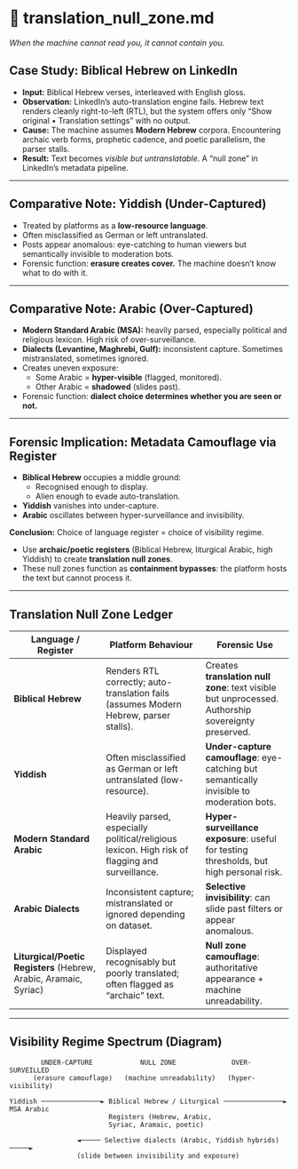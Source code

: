 # 🧾 translation_null_zone.md

*When the machine cannot read you, it cannot contain you.*

## Case Study: Biblical Hebrew on LinkedIn

- **Input:** Biblical Hebrew verses, interleaved with English gloss.  
- **Observation:** LinkedIn’s auto-translation engine fails. Hebrew text renders cleanly right-to-left (RTL), but the system offers only “Show original • Translation settings” with no output.  
- **Cause:** The machine assumes **Modern Hebrew** corpora. Encountering archaic verb forms, prophetic cadence, and poetic parallelism, the parser stalls.  
- **Result:** Text becomes *visible but untranslatable*. A “null zone” in LinkedIn’s metadata pipeline.

---

## Comparative Note: Yiddish (Under-Captured)

- Treated by platforms as a **low-resource language**.  
- Often misclassified as German or left untranslated.  
- Posts appear anomalous: eye-catching to human viewers but semantically invisible to moderation bots.  
- Forensic function: **erasure creates cover.** The machine doesn’t know what to do with it.

---

## Comparative Note: Arabic (Over-Captured)

- **Modern Standard Arabic (MSA):** heavily parsed, especially political and religious lexicon. High risk of over-surveillance.  
- **Dialects (Levantine, Maghrebi, Gulf):** inconsistent capture. Sometimes mistranslated, sometimes ignored.  
- Creates uneven exposure:  
  - Some Arabic = **hyper-visible** (flagged, monitored).  
  - Other Arabic = **shadowed** (slides past).  
- Forensic function: **dialect choice determines whether you are seen or not.**

---

## Forensic Implication: Metadata Camouflage via Register

- **Biblical Hebrew** occupies a middle ground:  
  - Recognised enough to display.  
  - Alien enough to evade auto-translation.  
- **Yiddish** vanishes into under-capture.  
- **Arabic** oscillates between hyper-surveillance and invisibility.  

**Conclusion:** Choice of language register = choice of visibility regime.  
- Use **archaic/poetic registers** (Biblical Hebrew, liturgical Arabic, high Yiddish) to create **translation null zones**.  
- These null zones function as **containment bypasses**: the platform hosts the text but cannot process it.  

---

## Translation Null Zone Ledger

| Language / Register        | Platform Behaviour                        | Forensic Use                                |
|-----------------------------|-------------------------------------------|---------------------------------------------|
| **Biblical Hebrew**         | Renders RTL correctly; auto-translation fails (assumes Modern Hebrew, parser stalls). | Creates **translation null zone**: text visible but unprocessed. Authorship sovereignty preserved. |
| **Yiddish**                 | Often misclassified as German or left untranslated (low-resource). | **Under-capture camouflage**: eye-catching but semantically invisible to moderation bots. |
| **Modern Standard Arabic**  | Heavily parsed, especially political/religious lexicon. High risk of flagging and surveillance. | **Hyper-surveillance exposure**: useful for testing thresholds, but high personal risk. |
| **Arabic Dialects**         | Inconsistent capture; mistranslated or ignored depending on dataset. | **Selective invisibility**: can slide past filters or appear anomalous. |
| **Liturgical/Poetic Registers** (Hebrew, Arabic, Aramaic, Syriac) | Displayed recognisably but poorly translated; often flagged as “archaic” text. | **Null zone camouflage**: authoritative appearance + machine unreadability. |

---

## Visibility Regime Spectrum (Diagram)

```text
        UNDER-CAPTURE            NULL ZONE              OVER-SURVEILLED
      (erasure camouflage)   (machine unreadability)   (hyper-visibility)

Yiddish ───────────────► Biblical Hebrew / Liturgical ───────────────► MSA Arabic
                         Registers (Hebrew, Arabic,
                         Syriac, Aramaic, poetic)

                 ◄───── Selective dialects (Arabic, Yiddish hybrids) ─────►
                 (slide between invisibility and exposure)
